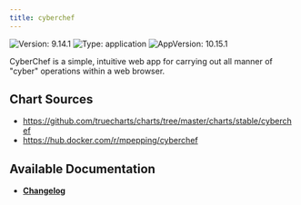 ```yaml
---
title: cyberchef
---
```


![Version: 9.14.1](https://img.shields.io/badge/Version-9.14.1-informational?style=flat-square) ![Type: application](https://img.shields.io/badge/Type-application-informational?style=flat-square) ![AppVersion: 10.15.1](https://img.shields.io/badge/AppVersion-10.15.1-informational?style=flat-square)

CyberChef is a simple, intuitive web app for carrying out all manner of "cyber" operations within a web browser.

## Chart Sources

- https://github.com/truecharts/charts/tree/master/charts/stable/cyberchef
- https://hub.docker.com/r/mpepping/cyberchef

## Available Documentation

- [**Changelog**](./CHANGELOG.md)
